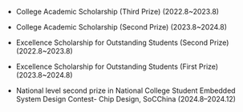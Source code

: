 - College Academic Scholarship (Third Prize) (2022.8~2023.8)
- College Academic Scholarship (Second Prize) (2023.8~2024.8)
- Excellence Scholarship for Outstanding Students (Second Prize) (2022.8~2023.8)
- Excellence Scholarship for Outstanding Students (First Prize) (2023.8~2024.8)

- National level second prize in  National College Student Embedded System Design Contest- Chip Design, SoCChina (2024.8–2024.12)

